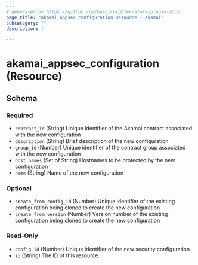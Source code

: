 ```yaml
---
# generated by https://github.com/hashicorp/terraform-plugin-docs
page_title: "akamai_appsec_configuration Resource - akamai"
subcategory: ""
description: |-
  
---
```


# akamai_appsec_configuration (Resource)





<!-- schema generated by tfplugindocs -->
## Schema

### Required

- `contract_id` (String) Unique identifier of the Akamai contract associated with the new configuration
- `description` (String) Brief description of the new configuration
- `group_id` (Number) Unique identifier of the contract group associated with the new configuration
- `host_names` (Set of String) Hostnames to be protected by the new configuration
- `name` (String) Name of the new configuration

### Optional

- `create_from_config_id` (Number) Unique identifier of the existing configuration being cloned to create the new configuration
- `create_from_version` (Number) Version number of the existing configuration being cloned to create the new configuration

### Read-Only

- `config_id` (Number) Unique identifier of the new security configuration
- `id` (String) The ID of this resource.
